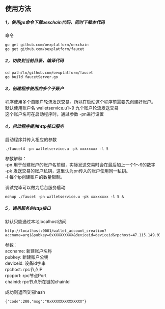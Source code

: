 ## 使用方法

##### 1，使用go命令下载oexchain代码，同时下载本代码

命令  

```
go get github.com/oexplatform/oexchain
go get github.com/oexplatform/faucet
```


##### 2，切换到当前目录，编译代码

```
cd path/to/github.com/oexplatform/faucet
go build faucetServer.go
```

##### 3，创建程序使用的多个子账户

程序使用多个自账户轮流发送交易。所以在启动这个程序前需要先创建好账户。  
默认使用账户名 walletservice.u1~9 九个账户轮流发送交易  
这个账户名可在启动程序时，通过参数 -pn进行设置  

##### 4，启动程序提供http接口服务

启动程序并传入相应的参数  

```
./faucet4 -pn walletservice.u -pk xxxxxxxx -l 5
```

参数解释：  
-pn 用于创建账户的账户名前缀，实际发送交易时会在最后加上一个1～9的数字  
-pk 发送交易的账户私钥，这里认为pn传入的账户使用同一私钥。  
-l 每个ip创建账户的数量限制。  

调试完毕可以做为后台服务启动  

```
nohup ./faucet -pn walletservice.u -pk xxxxxxxx -l 5 &
```

##### 5，调用服务的http接口

默认只能通过本地localhost访问

```
http://localhost:9001/wallet_account_creation?accname=arg1&pubkey=0xXXXXXXXXX&deviceid=deviceid&rpchost=47.115.149.93&rpcport=8080&chainid=100
```

参数：  
accname: 新建账户名称  
pubkey: 新建账户公钥  
deviceid: 设备id字串  
rpchost: rpc节点IP  
rpcport: rpc节点Port  
chainid: rpc节点所在链的chainId


成功则返回交易hash  
```
{"code":200,"msg":"0xXXXXXXXXXXXXXX"}
```

